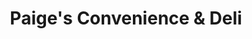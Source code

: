 ---
title: "Paige's Convenience & Deli"
url: /boardman/paiges-convenience-and-deli/
shop: convenience
---